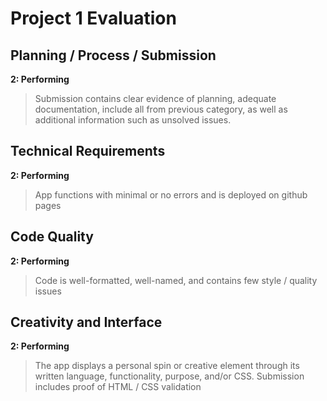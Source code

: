 # Project 1 Evaluation
## Planning / Process / Submission
**2: Performing**
>Submission contains clear evidence of planning, adequate documentation, include all from previous category, as well as additional information such as unsolved issues.

## Technical Requirements
**2: Performing**
>App functions with minimal or no errors and is deployed on github pages

## Code Quality
**2: Performing**
>Code is well-formatted, well-named, and contains few style / quality issues

## Creativity and Interface
**2: Performing**
>The app displays a personal spin or creative element through its written language, functionality, purpose, and/or CSS. Submission includes proof of HTML / CSS validation

<!-- Really excellent job. Functionality is sound and you really made a good looking app. -->
<!-- Keep up the good work! -->